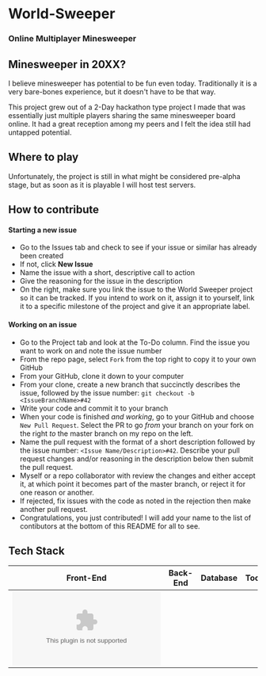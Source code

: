 # World-Sweeper
### Online Multiplayer Minesweeper

## Minesweeper in 20XX?
I believe minesweeper has potential to be fun even today. Traditionally it is a very bare-bones experience, but it doesn't have to be that way.

This project grew out of a 2-Day hackathon type project I made that was essentially just multiple players sharing the same minesweeper board online. It had a great reception among my peers and I felt the idea still had untapped potential.

## Where to play
Unfortunately, the project is still in what might be considered pre-alpha stage, but as soon as it is playable I will host test servers.

## How to contribute
#### Starting a new issue
- Go to the Issues tab and check to see if your issue or similar has already been created
- If not, click **New Issue**
- Name the issue with a short, descriptive call to action
- Give the reasoning for the issue in the description
- On the right, make sure you link the issue to the World Sweeper project so it can be tracked. If you intend to work on it, assign it to yourself, link it to a specific milestone of the project and give it an appropriate label.

#### Working on an issue
- Go to the Project tab and look at the To-Do column. Find the issue you want to work on and note the issue number
- From the repo page, select `Fork` from the top right to copy it to your own GitHub
- From your GitHub, clone it down to your computer
- From your clone, create a new branch that succinctly describes the issue, followed by the issue number: `git checkout -b <IssueBranchName>#42`
- Write your code and commit it to your branch
- When your code is finished *and working*, go to your GitHub and choose `New Pull Request`. Select the PR to go *from* your branch on your fork on the right *to* the master branch on my repo on the left.
- Name the pull request with the format of a short description followed by the issue number: `<Issue Name/Description>#42`. Describe your pull request changes and/or reasoning in the description below then submit the pull request.
- Myself or a repo collaborator with review the changes and either accept it, at which point it becomes part of the master branch, or reject it for one reason or another.
- If rejected, fix issues with the code as noted in the rejection then make another pull request.
- Congratulations, you just contributed! I will add your name to the list of contibutors at the bottom of this README for all to see.

## Tech Stack
Front-End | Back-End | Database | Tools
:---: | :---: | :---: | :---:
![Node.js](https://nodejs.org/static/images/logos/nodejs-new-pantone-black.ai) | 